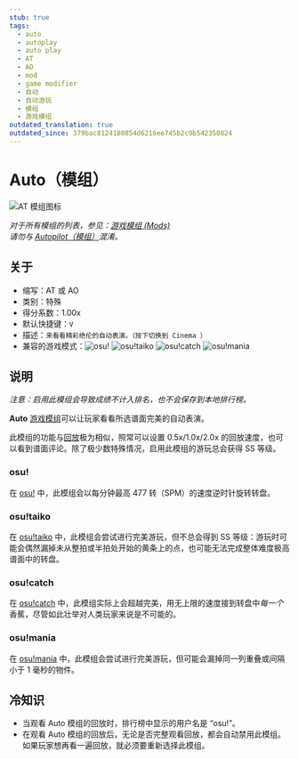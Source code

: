 ```yaml
---
stub: true
tags:
  - auto
  - autoplay
  - auto play
  - AT
  - AO
  - mod
  - game modifier
  - 自动
  - 自动游玩
  - 模组
  - 游戏模组
outdated_translation: true
outdated_since: 379bac8124180854d6216ee745b2c9b542350824
---
```


# Auto（模组）

![AT 模组图标](/wiki/shared/mods/AT.png "Auto (AT) 模组图标")

*对于所有模组的列表，参见：[游戏模组 (Mods)](/wiki/Gameplay/Game_modifier)*\
*请勿与 [Autopilot（模组）](/wiki/Gameplay/Game_modifier/Autopilot)混淆。*

## 关于

- 缩写：AT 或 AO
- 类别：特殊
- 得分系数：1.00x
- 默认快捷键：`V`
- 描述：`来看看精彩绝伦的自动表演。（按下切换到 Cinema ）`
- 兼容的游戏模式：![][osu!] ![][osu!taiko] ![][osu!catch] ![][osu!mania]

## 说明

*注意：启用此模组会导致成绩不计入排名，也不会保存到本地排行榜。*

**Auto** [游戏模组](/wiki/Gameplay/Game_modifier)可以让玩家看看所选谱面完美的自动表演。

此模组的功能与[回放](/wiki/Gameplay/Replay)极为相似，照常可以设置 0.5x/1.0x/2.0x 的回放速度，也可以看到谱面评论。除了极少数特殊情况，启用此模组的游玩总会获得 SS 等级。

### osu!

在 [osu!](/wiki/Game_mode/osu!) 中，此模组会以每分钟最高 477 转（SPM）的速度逆时针旋转转盘。

### osu!taiko

在 [osu!taiko](/wiki/Game_mode/osu!taiko) 中，此模组会尝试进行完美游玩，但不总会得到 SS 等级：游玩时可能会偶然漏掉未从整拍或半拍处开始的黄条上的点，也可能无法完成整体难度极高谱面中的转盘。

### osu!catch

在 [osu!catch](/wiki/Game_mode/osu!catch) 中，此模组实际上会超越完美，用无上限的速度接到转盘中*每一个*香蕉，尽管如此壮举对人类玩家来说是不可能的。

### osu!mania

在 [osu!mania](/wiki/Game_mode/osu!mania) 中，此模组会尝试进行完美游玩，但可能会漏掉同一列重叠或间隔小于 1 毫秒的物件。

## 冷知识

- 当观看 Auto 模组的回放时，排行榜中显示的用户名是 “osu!”。
- 在观看 Auto 模组的回放后，无论是否完整观看回放，都会自动禁用此模组。如果玩家想再看一遍回放，就必须要重新选择此模组。

[osu!]: /wiki/shared/mode/osu.png "osu!"
[osu!taiko]: /wiki/shared/mode/taiko.png "osu!taiko"
[osu!catch]: /wiki/shared/mode/catch.png "osu!catch"
[osu!mania]: /wiki/shared/mode/mania.png "osu!mania"
